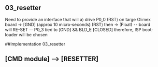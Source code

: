 ## 03_resetter

Need to provide an interface that will
  a) drive P0_0 (RST) on targe Olimex board -> [GND] (approx 10 micro-seconds)
                (RST) then -> (Float) 
  -- board will RE-SET 
  -- P0_3 tied to [GND] && BLD_E [CLOSED] therefore, ISP boot-loader will be chosen

##Implementation 03_resetter
## [CMD module] --> [RESETTER]
